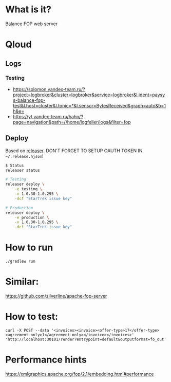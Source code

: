 # What is it?
Balance FOP web server

# Qloud
## Logs
### Testing
* https://solomon.yandex-team.ru/?project=logbroker&cluster=logbroker&service=logbroker&l.ident=paysys-balance-fop-test&l.host=cluster&l.topic=*&l.sensor=BytesReceived&graph=auto&b=1h&e=
* https://yt.yandex-team.ru/hahn/?page=navigation&path=//home/logfeller/logs&filter=fop
## Deploy
Based on [releaser](https://github.yandex-team.ru/tools/releaser).
DON'T FORGET TO SETUP OAUTH TOKEN IN `~/.release.hjson`!

```bash
$ Status
releaser status

# Testing
releaser deploy \
    -e testing \
    -v 1.0.30-1.0.295 \
    -dcf "StarTrek issue key"

# Production
releaser deploy \
    -e production \
    -v 1.0.30-1.0.295 \
    -dcf "StarTrek issue key"
```

# How to run
```./gradlew run```

# Similar:
https://github.com/zilverline/apache-fop-server

# How to test:
```curl -X POST --data '<invoices><invoice><offer-type>17</offer-type><agreement-only>1</agreement-only></invoice></invoices>' 'http://localhost:30101/render?entrypoint=default&outputformat=fo_out'```

# Performance hints
https://xmlgraphics.apache.org/fop/2.1/embedding.html#performance
